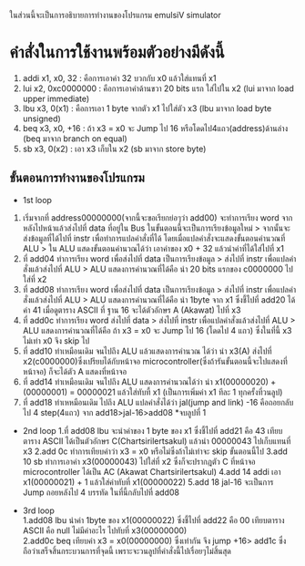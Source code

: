 ในส่วนนี้จะเป็นการอธิบายการทำงานของโปรแกรม emulsiV simulator
# คำสั่งในการใช้งานพร้อมตัวอย่างมีดังนี้
1. addi x1, x0, 32 : คือการเอาค่า 32 บวกกับ x0 แล้วใส่แทนที่ x1 
2. lui x2, 0xc0000000 : คือการเอาค่าด้านขวา 20 bits แรก ใส่ไปใน x2  (lui มาจาก load upper immediate)
3. lbu x3, 0(x1) : คือการเอา 1 byte จากตัว x1 ไปใส่ตัว x3   (lbu มาจาก load byte unsigned)
4. beq x3, x0, +16 : ถ้า x3 = x0 จะ Jump ไป 16 หรือโดดไป4แถว(address)ด้านล่าง   (beq มาจาก branch on equal)
5. sb x3, 0(x2) : เอา x3 เก็บใน x2   (sb มาจาก store byte)

## ขั้นตอนการทำงานของโปรแกรม
* 1st loop 
1. เริ่มจากที่ address00000000(จากนี้จะขอเรียกย่อๆว่า add00) จะทำการเรียง word จากหลังไปหน้าแล้วส่งไปที่ data ที่อยู่ใน Bus ในขั้นตอนนี้จะเป็นการเรียงข้อมูลใหม่ > จากนั้นจะส่งข้อมูลที่ได้ไปที่ instr เพื่อทำการแปลคำสั่งที่ได้ โดยเมื่อแปลคำสั่งจะแสดงขั้นตอนคำนวณที่ ALU > ใน ALU แสดงขั้นตอนคำนวณได้ว่า เอาค่าของ x0 + 32 แล้วนำค่าที่ได้ใส่ไปที่ x1
2. ที่ add04 ทำการเรียง word เพื่อส่งไปที่ data เป็นการเรียงข้อมูล > ส่งไปที่ instr เพื่อแปลคำสั่งแล้วส่งไปที่ ALU > ALU แสดงการคำนวณที่ได้คือ นำ 20 bits แรกของ c0000000 ไปใส่ที่ x2
3. ที่ add08 ทำการเรียง word เพื่อส่งไปที่ data เป็นการเรียงข้อมูล > ส่งไปที่ instr เพื่อแปลคำสั่งแล้วส่งไปที่ ALU > ALU แสดงการคำนวณที่ได้คือ นำ 1byte จาก x1 ซึ่งชี้ไปที่ add20 ได้ค่า 41 เมื่อดูตาราง ASCII ที่ ฐาน 16 จะได้ตัวอักษร A (Akawat) ไปที่ x3
4. ที่ add0c ทำการเรียง word ส่งไปที่ data > ส่งไปที่ instr เพื่อแปลคำสั่งแล้วส่งไปที่ ALU > ALU แสดงการคำนวณที่ได้คือ ถ้า x3 = x0 จะ Jump ไป 16 (โดดไป 4 แถว) ซึ่งในที่นี้ x3 ไม่เท่า x0 จึง skip ไป
5. ที่ add10 ทำเหมือนเดิม จนไปถึง ALU แล้วแสดงการคำนวณ ได้ว่า นำ x3(A) ส่งไปที่ x2(c0000000)ซึ่งเปรียบได้กับหน้าจอ microcontroller(ซึ่งถ้ารันขั้นตอนนี้จะไปแสดงที่หน้าจอ) ก็จะได้ตัว A แสดงที่หน้าจอ
6. ที่ add14 ทำเหมือนเดิม จนไปถึง ALU แสดงการคำนวณได้ว่า นำ x1(00000020) + (00000001) = 00000021 แล้วใส่ทับที้ x1 (เป็นการเพิ่มค่า x1 ทีละ 1 ทุกครั้งที่วนลูป)
7. ที่ add18 ทำเหหมือนเดิม ไปถึง ALU แปลคำสั่งได้ว่า jal(jump and link) -16 คือถอยกลับไป 4 step(4แถว) จาก add18>jal-16>add08 
*จบลูปที่ 1
* 2nd loop 
1.ที่ add08 lbu จะนำค่าของ 1 byte ของ x1 ซึ่งชี้ไปที่ add21 คือ 43 เทียบตาราง ASCII ได้เป็นตัวอักษร C(Chartsirilertsakul) แล้วนำ 00000043 ไปเก็บแทนที่ x3 
2.add 0c ทำการเทียบค่าว่า x3 = x0 หรือไม่ซึ่งถ้าไม่เท่าจะ skip ขั้นตอนนี้ไป 
3.add 10 sb ทำการเอาค่า x3(00000043) ไปใส่ที่ x2 ซึ่งก็จะปรากฎตัว C ที่หน้าจอ microcontroller ได้เป็น AC (Akawat Chartsirilertsakul) 
4.add 14 addi เอา x1(00000021) + 1 แล้วใส่ค่าทับที่ x1(00000022) 
5.add 18 jal-16 จะเป็นการ Jump ถอยหลังไป 4 บรรทัด ในที่นี้กลับไปที่ add08

* 3rd loop  
 1.add08 lbu นำค่า 1byte ของ x1(00000022) ซึ่งชี้ไปที่ add22 คือ 00 เทียบตาราง ASCII คือ null ไม่มีค่าอะไร ไปทับที่ x3(00000000)  
 2.add0c beq เทียบค่า x3 = x0(00000000) ซึ่งเท่ากัน จึง jump +16> add1c ซึ่งถือว่าเสร็จสิ้นกระบวนการที่จุดนี้ เพราะจะวนลูปที่คำสั่งนี้ไปเรื่อยๆไม่สิ้นสุด
